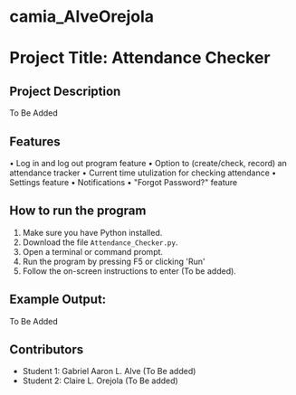 # camia_AlveOrejola
# Project Title: Attendance Checker

## Project Description
To Be Added

## Features
• Log in and log out program feature
•	Option to (create/check, record) an attendance tracker
•	Current time utulization for checking attendance 
•	Settings feature
• Notifications
• "Forgot Password?" feature

## How to run the program
1. Make sure you have Python installed.
2. Download the file `Attendance_Checker.py`.
3. Open a terminal or command prompt.
4. Run the program by pressing F5 or clicking 'Run' 
5. Follow the on-screen instructions to enter (To be added).

## Example Output:
To Be Added

## Contributors
- Student 1: Gabriel Aaron L. Alve (To Be added)
- Student 2: Claire L. Orejola (To Be added)
